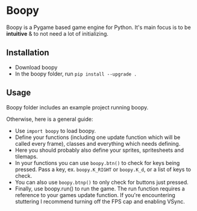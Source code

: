 # Boopy

Boopy is a Pygame based game engine for Python. It's main focus is to be **intuitive** & to not need a lot of initializing.

## Installation

* Download boopy
* In the boopy folder, run `pip install --upgrade .`

## Usage

Boopy folder includes an example project running boopy.

Otherwise, here is a general guide:
* Use `import boopy` to load boopy.
* Define your functions (including one update function which will be called every frame), classes and everything which needs defining.
* Here you should probably also define your sprites, spritesheets and tilemaps.
* In your functions you can use `boopy.btn()` to check for keys being pressed. Pass a key, ex. `boopy.K_RIGHT` or `boopy.K_d`, or a list of keys to check.
* You can also use `boopy.btnp()` to only check for buttons just pressed.
* Finally, use boopy.run() to run the game. The run function requires a reference to your games update function. If you're encountering stuttering I recommend turning off the FPS cap and enabling VSync.